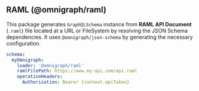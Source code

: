 ## RAML (@omnigraph/raml)

This package generates `GraphQLSchema` instance from **RAML API Document** (`.raml`) file located at a URL or FileSystem by resolving the JSON Schema dependencies. It uses `@omnigraph/json-schema` by generating the necessary configuration.

```yaml filename=".graphqlrc.yml"
schema:
  myOmnigraph:
    loader: '@omnigraph/raml'
    ramlFilePath: https://www.my-api.com/api.raml
    operationHeaders:
      Authorization: Bearer {context.apiToken}
```
